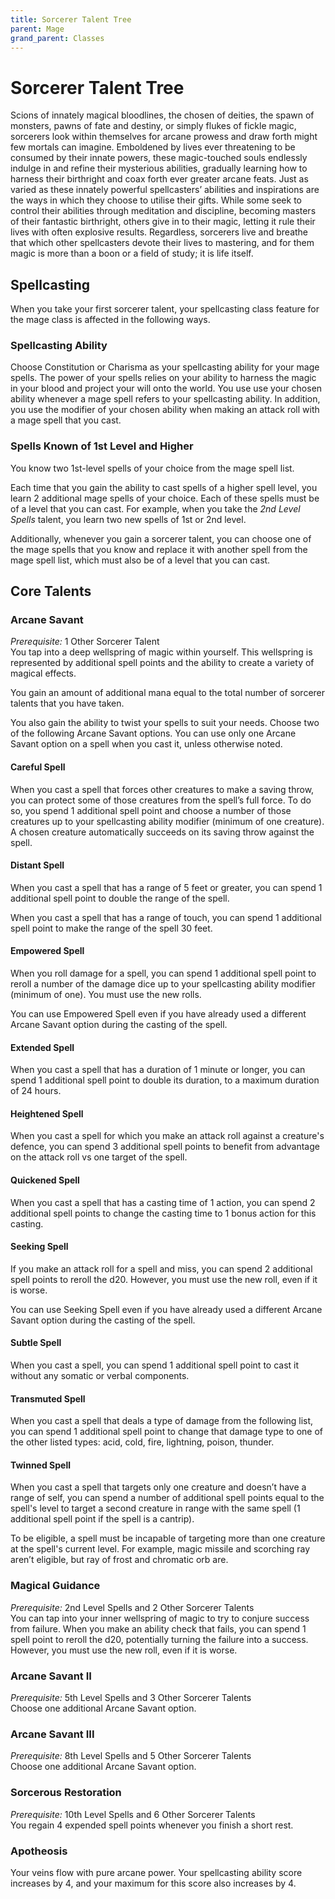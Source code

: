 ```yaml
---
title: Sorcerer Talent Tree
parent: Mage
grand_parent: Classes
---
```


# Sorcerer Talent Tree
Scions of innately magical bloodlines, the chosen of deities, the spawn of monsters, pawns of fate and destiny, or simply flukes of fickle magic, sorcerers look within themselves for arcane prowess and draw forth might few mortals can imagine. Emboldened by lives ever threatening to be consumed by their innate powers, these magic-touched souls endlessly indulge in and refine their mysterious abilities, gradually learning how to harness their birthright and coax forth ever greater arcane feats. Just as varied as these innately powerful spellcasters’ abilities and inspirations are the ways in which they choose to utilise their gifts. While some seek to control their abilities through meditation and discipline, becoming masters of their fantastic birthright, others give in to their magic, letting it rule their lives with often explosive results. Regardless, sorcerers live and breathe that which other spellcasters devote their lives to mastering, and for them magic is more than a boon or a field of study; it is life itself.

## Spellcasting
When you take your first sorcerer talent, your spellcasting class feature for the mage class is affected in the following ways.

### Spellcasting Ability
Choose Constitution or Charisma as your spellcasting ability for your mage spells. The power of your spells relies on your ability to harness the magic in your blood and project your will onto the world. You use use your chosen ability whenever a mage spell refers to your spellcasting ability. In addition, you use the modifier of your chosen ability when making an attack roll with a mage spell that you cast.

### Spells Known of 1st Level and Higher
You know two 1st-level spells of your choice from the mage spell list.

Each time that you gain the ability to cast spells of a higher spell level, you learn 2 additional mage spells of your choice. Each of these spells must be of a level that you can cast. For example, when you take the *2nd Level Spells* talent, you learn two new spells of 1st or 2nd level.

Additionally, whenever you gain a sorcerer talent, you can choose one of the mage spells that you know and replace it with another spell from the mage spell list, which must also be of a level that you can cast.

## Core Talents

### Arcane Savant
*Prerequisite:* 1 Other Sorcerer Talent<br>
You tap into a deep wellspring of magic within yourself. This wellspring is represented by additional spell points and the ability to create a variety of magical effects.

You gain an amount of additional mana equal to the total number of sorcerer talents that you have taken.

You also gain the ability to twist your spells to suit your needs. Choose two of the following Arcane Savant options. You can use only one Arcane Savant option on a spell when you cast it, unless otherwise noted.

#### Careful Spell
When you cast a spell that forces other creatures to make a saving throw, you can protect some of those creatures from the spell’s full force. To do so, you spend 1 additional spell point and choose a number of those creatures up to your spellcasting ability modifier (minimum of one creature). A chosen creature automatically succeeds on its saving throw against the spell.

#### Distant Spell
When you cast a spell that has a range of 5 feet or greater, you can spend 1 additional spell point to double the range of the spell.

When you cast a spell that has a range of touch, you can spend 1 additional spell point to make the range of the spell 30 feet.

#### Empowered Spell
When you roll damage for a spell, you can spend 1 additional spell point to reroll a number of the damage dice up to your spellcasting ability modifier (minimum of one). You must use the new rolls.

You can use Empowered Spell even if you have already used a different Arcane Savant option during the casting of the spell.

#### Extended Spell
When you cast a spell that has a duration of 1 minute or longer, you can spend 1 additional spell point to double its duration, to a maximum duration of 24 hours.

#### Heightened Spell
When you cast a spell for which you make an attack roll against a creature's defence, you can spend 3 additional spell points to benefit from advantage on the attack roll vs one target of the spell.

#### Quickened Spell
When you cast a spell that has a casting time of 1 action, you can spend 2 additional spell points to change the casting time to 1 bonus action for this casting.

#### Seeking Spell
If you make an attack roll for a spell and miss, you can spend 2 additional spell points to reroll the d20. However, you must use the new roll, even if it is worse.

You can use Seeking Spell even if you have already used a different Arcane Savant option during the casting of the spell.

#### Subtle Spell
When you cast a spell, you can spend 1 additional spell point to cast it without any somatic or verbal components.

#### Transmuted Spell
When you cast a spell that deals a type of damage from the following list, you can spend 1 additional spell point to change that damage type to one of the other listed types: acid, cold, fire, lightning, poison, thunder.

#### Twinned Spell
When you cast a spell that targets only one creature and doesn’t have a range of self, you can spend a number of additional spell points equal to the spell's level to target a second creature in range with the same spell (1 additional spell point if the spell is a cantrip).

To be eligible, a spell must be incapable of targeting more than one creature at the spell's current level. For example, magic missile and scorching ray aren’t eligible, but ray of frost and chromatic orb are.

### Magical Guidance
*Prerequisite:* 2nd Level Spells and 2 Other Sorcerer Talents<br>
You can tap into your inner wellspring of magic to try to conjure success from failure. When you make an ability check that fails, you can spend 1 spell point to reroll the d20, potentially turning the failure into a success. However, you must use the new roll, even if it is worse.

### Arcane Savant II
*Prerequisite:* 5th Level Spells and 3 Other Sorcerer Talents<br>
Choose one additional Arcane Savant option.

### Arcane Savant III
*Prerequisite:* 8th Level Spells and 5 Other Sorcerer Talents<br>
Choose one additional Arcane Savant option.

### Sorcerous Restoration
*Prerequisite:* 10th Level Spells and 6 Other Sorcerer Talents<br>
You regain 4 expended spell points whenever you finish a short rest.

### Apotheosis
Your veins flow with pure arcane power. Your spellcasting ability score increases by 4, and your maximum for this score also increases by 4.